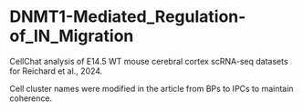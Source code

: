 # DNMT1-Mediated_Regulation-of_IN_Migration
CellChat analysis of E14.5 WT mouse cerebral cortex scRNA-seq datasets for Reichard et al., 2024.

Cell cluster names were modified in the article from BPs to IPCs to maintain coherence.
